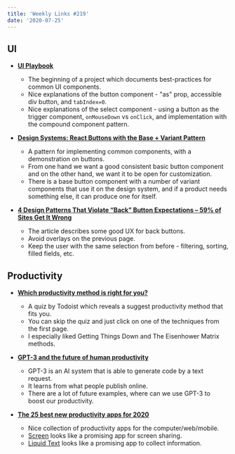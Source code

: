 ```yaml
---
title: 'Weekly Links #219'
date: '2020-07-25'
---
```


## UI

- **[UI Playbook](https://uiplaybook.dev/)**

  - The beginning of a project which documents best-practices for common UI components.
  - Nice explanations of the button component - "as" prop, accessible div button, and `tabIndex=0`.
  - Nice explanations of the select component - using a button as the trigger component, `onMouseDown` vs `onClick`, and implementation with the compound component pattern.

- **[Design Systems: React Buttons with the Base + Variant Pattern](https://blog.bitsrc.io/design-systems-react-buttons-with-the-base-variant-pattern-c56a3b394aaf)**

  - A pattern for implementing common components, with a demonstration on buttons.
  - From one hand we want a good consistent basic button component and on the other hand, we want it to be open for customization.
  - There is a base button component with a number of variant components that use it on the design system, and if a product needs something else, it can produce one for itself.

- **[4 Design Patterns That Violate “Back” Button Expectations – 59% of Sites Get It Wrong](https://baymard.com/blog/back-button-expectations)**

  - The article describes some good UX for back buttons.
  - Avoid overlays on the previous page.
  - Keep the user with the same selection from before - filtering, sorting, filled fields, etc.

## Productivity

- **[Which productivity method is right for you?](https://todoist.com/productivity-methods)**

  - A quiz by Todoist which reveals a suggest productivity method that fits you.
  - You can skip the quiz and just click on one of the techniques from the first page.
  - I especially liked Getting Things Down and The Eisenhower Matrix methods.

- **[GPT-3 and the future of human productivity](https://nesslabs.com/gpt-3-future-productivity)**

  - GPT-3 is an AI system that is able to generate code by a text request.
  - It learns from what people publish online.
  - There are a lot of future examples, where can we use GPT-3 to boost our productivity.

- **[The 25 best new productivity apps for 2020](https://www.fastcompany.com/90529784/the-25-best-new-productivity-apps-for-2020)**
  - Nice collection of productivity apps for the computer/web/mobile.
  - [Screen](https://screen.so/) looks like a promising app for screen sharing.
  - [Liquid Text](https://www.liquidtext.net/) looks like a promising app to collect information.
